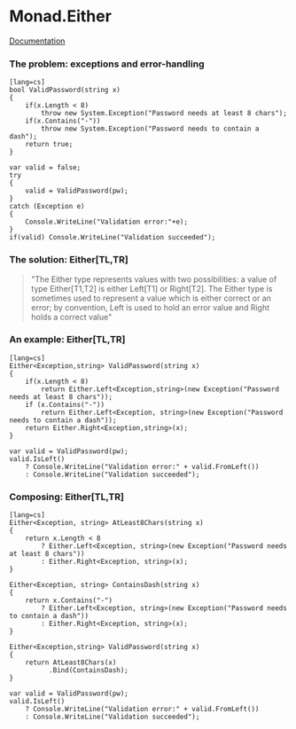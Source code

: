 # Monad.Either

[Documentation](reference/wooga-lambda-control-monad-either.html)

### The problem: exceptions and error-handling

    [lang=cs]
    bool ValidPassword(string x)
    {
        if(x.Length < 8)
            throw new System.Exception("Password needs at least 8 chars");
        if(x.Contains("-"))
            throw new System.Exception("Password needs to contain a dash");
        return true;
    }

    var valid = false;
    try
    {
        valid = ValidPassword(pw);
    }
    catch (Exception e)
    {
        Console.WriteLine("Validation error:"+e);
    }
    if(valid) Console.WriteLine("Validation succeeded");

### The solution: Either[TL,TR]

> "The Either type represents values with two possibilities: a value of type Either[T1,T2] is either Left[T1] or Right[T2].
> The Either type is sometimes used to represent a value which is either correct or an error; by convention, Left is used to hold an error value and Right holds a correct value"

### An example: Either[TL,TR]

    [lang=cs]
    Either<Exception,string> ValidPassword(string x)
    {
        if(x.Length < 8)
            return Either.Left<Exception,string>(new Exception("Password needs at least 8 chars"));
        if (x.Contains("-"))
            return Either.Left<Exception, string>(new Exception("Password needs to contain a dash"));
        return Either.Right<Exception,string>(x);
    }

    var valid = ValidPassword(pw);
    valid.IsLeft()
        ? Console.WriteLine("Validation error:" + valid.FromLeft())
        : Console.WriteLine("Validation succeeded");

### Composing: Either[TL,TR]

    [lang=cs]
    Either<Exception, string> AtLeast8Chars(string x)
    {
        return x.Length < 8
            ? Either.Left<Exception, string>(new Exception("Password needs at least 8 chars"))
            : Either.Right<Exception, string>(x);
    }

    Either<Exception, string> ContainsDash(string x)
    {
        return x.Contains("-")
            ? Either.Left<Exception, string>(new Exception("Password needs to contain a dash"))
            : Either.Right<Exception, string>(x);
    }

    Either<Exception,string> ValidPassword(string x)
    {
        return AtLeast8Chars(x)
              .Bind(ContainsDash);
    }

    var valid = ValidPassword(pw);
    valid.IsLeft()
        ? Console.WriteLine("Validation error:" + valid.FromLeft())
        : Console.WriteLine("Validation succeeded");
